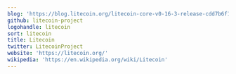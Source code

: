 ```yaml
---
blog: 'https://blog.litecoin.org/litecoin-core-v0-16-3-release-cdd7b6f17d11%27%3ERelease'
github: litecoin-project
logohandle: litecoin
sort: litecoin
title: Litecoin
twitter: LitecoinProject
website: 'https://litecoin.org/'
wikipedia: 'https://en.wikipedia.org/wiki/Litecoin'
---
```

